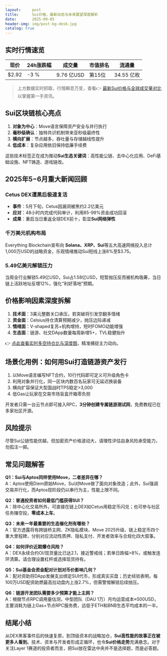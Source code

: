 ```yaml
---
layout:     post
title:      Sui价格、最新动态与未来展望深度解析
date:       2025-09-05
header-img: img/post-bg-desk.jpg
catalog: true
---
```


## 实时行情速览  
| **现价** | **24h涨跌幅** | **成交量** | **市值排名** | **流通量** |
| -------- | ------------- | ---------- | ------------ | ---------- |
| $2.92    | -3 %          | 9.76 亿USD | 第15位       | 34.55 亿枚 |

> 上方数据实时抓取，行情瞬息万变，查看👉 [最新Sui价格与全球成交量对比](https://okxdog.com/) 以掌握第一手资讯。

## Sui区块链核心亮点
1. **对象为中心**：Move语言保障资产安全与并行执行  
2. **毫秒级确认**：独特共识机制带来亚秒级最终性  
3. **横向扩展**：节点越多，吞吐量与存储越线性提升  
4. **低成本**：复杂应用依旧保持低廉手续费  

这些技术标签正在成为推动**Sui生态关键词**：高性能公链、去中心化应用、DeFi基础设施、NFT铸造、游戏链改。

## 2025年5−6月重大新闻回顾

### Cetus DEX遭黑后极速复活
- **事件**：5月下旬，Cetus因漏洞被黑约2.2亿美元  
- **应对**：48小时内完成代码审计，利用85-99%资金成功回滚  
- **成果**：重启当日重返全球DEX前十，彰显**Sui网络弹性**  

### 千万美元机构布局
Everything Blockchain宣布向 **Solana、XRP、Sui**等五大高速网络投入总计1,000万USD的战略资金，乐观情绪推动Sui短线上涨8%至$3.75。

### 5.49亿美元解锁压力
当周全行业解锁5.49亿USD，Sui占1.58亿USD，短暂抛压反而被机构吸筹，当日链上活跃地址反增12%，强化“利好落地”预期。

## 价格影响因素深度拆解
1. **技术面**：3美元整数关口承压，若突破将引发空翻多情绪  
2. **资金面**：Celsius持仓清算预期减少，抛压边际递减  
3. **情绪面**：V-shaped复苏+机构增持，短时FOMO动能增强  
4. **生态面**：链游、社交DApp数量每周新增5+，TVL稳健抬升

👉 [点此查看实时多空持仓比与深度图](https://okxdog.com/)，精准捕捉主力动向。

## 场景化用例：如何用Sui打造链游资产发行
1. 以Move语言编写NFT合约，10行代码即可定义可升级角色卡  
2. 利用对象并行化，同一区块内数百名玩家可无延迟换装备  
3. 横向扩容保证大型国战时TPS稳定>3,000  
4. 低Gas让玩家在交易市场盲盒开箱零负担

开发者只需一台云节点即可接入RPC，**3分钟创建专属链游测试网**，免费教程已在多家社区开源。

## 风险提示
尽管Sui公链性能优越，但加密资产价格波动大，请理性评估自身风险承受能力，勿孤注一掷。

## 常见问题解答

**Q1：Sui与Aptos同样使用Move，二者差异在哪？**  
A：Aptos使用Diem原始Move，Sui对Move做了面向对象改造；此外，Sui强调交易并行化，而Aptos现阶段仍以串行为主，性能上限不同。

**Q2：普通投资者如何最低门槛获得SUI？**  
A：除中心化交易所外，可直接在链上DEX如Cetus用稳定币闪兑；也可参与社区任务赚空投，**零成本上车**。

**Q3：未来一年最重要的生态催化剂有哪些？**  
A：官方透露将有跨链桥主网、ZK隐私模块、Move 2025升级、链上稳定币四个重大里程碑，分别对应流动性质押、隐私支付、开发者效率与合规化四大叙事。

**Q4：如何评价近期爆仓风险？**  
A：DEX永续合约OI/现货量比已达2.1，接近警戒线；若单日跌幅>8%，或触发连环清算。请合理设置杠杆或选择现货持有。

**Q5：Sui基金会资金配对计划对币价影响几何？**  
A：配对资助将DApp发展支出绑定SUI代币，形成真实买盘；历史经验表明，每100万USD配资助燃最高拉动盘内上涨2.7%，但需警惕解锁后续抛压。

**Q6：链游开发团队需要多少预算才能上主网？**  
A：根据节点RPC调用量估测，中型团队（DAU 1万）月均运营成本≈500USD，主要消耗为链上Gas+节点RPC服务费，远低于ETH和BNB生态平均成本的一半。

## 结尾小结
从DEX黑客事件后的快速复原，到顶级资本的战略加仓，**Sui高性能的故事正在被更多人看到**。技术、资本与开发者形成正循环，也令**Sui价格走势**充满悬念。对于关注Layer 1赛道的投资者而言，把Sui放在雷达中央并不是选择题，而是必答题。